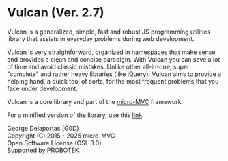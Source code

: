 # Vulcan (Ver. 2.7)
Vulcan is a generalized, simple, fast and robust JS programming utilities library that assists in everyday problems during web development.

Vulcan is very straightforward, organized in namespaces that make sense and provides a clean and concise paradigm. With Vulcan you can save a lot of time and avoid classic mistakes. Unlike other all-in-one, super "complete" and rather heavy libraries (like jQuery), Vulcan aims to provide a helping hand, a quick tool of sorts, for the most frequent problems that you face under development.

Vulcan is a core library and part of the [micro-MVC](https://github.com/g0d/micro-MVC) framework.

For a minified version of the library, use this [link](https://cdn.jsdelivr.net/gh/g0d/Vulcan@main/vulcan.min.js).



George Delaportas (G0D)  
Copyright (C) 2015 - 2025 micro-MVC  
Open Software License (OSL 3.0)  
Supported by [PROBOTEK](https://probotek.eu/)  
